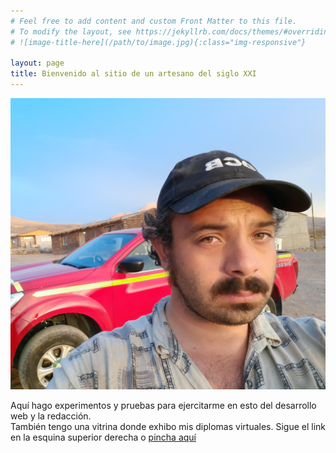 ```yaml
---
# Feel free to add content and custom Front Matter to this file.
# To modify the layout, see https://jekyllrb.com/docs/themes/#overriding-theme-defaults
# ![image-title-here](/path/to/image.jpg){:class="img-responsive"}

layout: page
title: Bienvenido al sitio de un artesano del siglo XXI
---
```


<div class="perfil__surround--container">
  <div class="perfil__surround--container-img">
    <img src=
"/assets/img/perfil.jpg"
      alt="Longtail boat in Thailand"
      class="perfil--main perfil__surround--img">
  </div>

  <p class="perfil__surround--paragraph">
    Aquí hago experimentos y pruebas para ejercitarme en esto del desarrollo web y la redacción.
    <br/>
    También tengo una vitrina donde exhibo mis diplomas virtuales. Sigue el link en la esquina superior derecha o
    <a href="/diplomas/diplomas">pincha aquí</a>
    <br/>
    <!-- Abajo puedes ver las cosas que escribo en este blog. -->
  </p>
</div>
